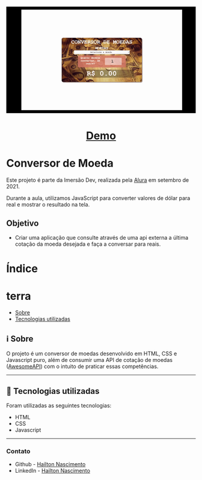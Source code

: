 <p align="center">
  <img src="img/video.gif" alt="Animated Gif">
</p>

<h1 align="center">
 <a href="https://hailton-nascimento.github.io/CotacaoConversorMoedas/" target="_blank" rel="noopener noreferrer">Demo</a>
</h1>

# Conversor de Moeda

Este projeto é parte da Imersão Dev, realizada pela [Alura](https://www.alura.com.br/) em setembro de 2021.

Durante a aula, utilizamos JavaScript para converter valores de dólar para real e mostrar o resultado na tela. 

## Objetivo

- Criar uma aplicação que consulte através de uma api externa a última cotação da moeda desejada e faça a conversar para reais.

# Índice
# terra

<p>
    <ul>
        <li><a href="#sobre">Sobre</a></li>
        <li><a href="#tecnologias">Tecnologias utilizadas</a></li>
    </ul>
</p>

<h2 id="sobre">
    ℹ️ Sobre
</h2>

O projeto é um conversor de moedas desenvolvido em HTML, CSS e Javascript puro, além de consumir uma API de cotação de moedas (<a href="https://docs.awesomeapi.com.br/api-de-moedas">AwesomeAPI</a>) com o intuito de praticar essas competências.

---

<h2 id="tecnologias">
    🚀 Tecnologias utilizadas
</h2>

Foram utilizadas as seguintes tecnologias:

<ul>
    <li>HTML</li>
    <li>CSS</li>
    <li>Javascript</li>
</ul>

---



### Contato

- Github - [Hailton Nascimento](https://github.com/Hailton-Nascimento)
- LinkedIn - [Hailton Nascimento](https://linkedin.com/in/hailton-nascimento)

<!-- [![LinkedIn][linkedin-shield]][linkedin-url]
<!-- MARKDOWN LINKS & IMAGES -->
<!-- https://www.markdownguide.org/basic-syntax/#reference-style-links -->


<!-- [linkedin-shield]: https://img.shields.io/badge/-LinkedIn-black.svg?style=for-the-badge&logo=linkedin&colorB=555
[linkedin-url]: https://linkedin.com/in/hailton-nascimento -->



